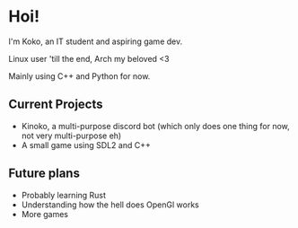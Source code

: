 # Hoi!
I'm Koko, an IT student and aspiring game dev.

Linux user 'till the end, Arch my beloved <3

Mainly using C++ and Python for now.

## Current Projects
* Kinoko, a multi-purpose discord bot (which only does one thing for now, not very multi-purpose eh)
* A small game using SDL2 and C++

## Future plans
* Probably learning Rust
* Understanding how the hell does OpenGl works
* More games
 
